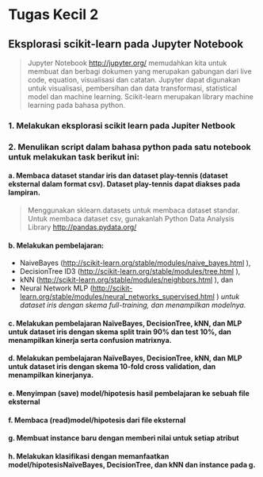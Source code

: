 # Tugas Kecil 2
## Eksplorasi scikit-learn pada Jupyter Notebook


> Jupyter Notebook http://jupyter.org/ memudahkan kita untuk membuat dan berbagi dokumen yang merupakan gabungan dari live code, equation, visualisasi dan catatan. Jupyter dapat digunakan untuk visualisasi,  pembersihan dan data transformasi, statistical model  dan machine learning. Scikit-learn merupakan library machine learning pada bahasa python.

 

### 1.       Melakukan eksplorasi scikit learn pada Jupiter Netbook

### 2.       Menulikan script dalam bahasa python pada satu notebook untuk melakukan task berikut ini:

#### a.       Membaca dataset standar iris dan dataset play-tennis (dataset eksternal dalam format csv).  Dataset play-tennis dapat diakses pada lampiran.
> Menggunakan sklearn.datasets untuk membaca dataset standar.
> Untuk membaca dataset csv, gunakanlah Python Data Analysis Library http://pandas.pydata.org/

#### b.      Melakukan pembelajaran:
* NaiveBayes (http://scikit-learn.org/stable/modules/naive_bayes.html ), 
* DecisionTree ID3 (http://scikit-learn.org/stable/modules/tree.html ), 
* kNN (http://scikit-learn.org/stable/modules/neighbors.html ), dan
* Neural Network MLP (http://scikit-learn.org/stable/modules/neural_networks_supervised.html )
*untuk dataset iris dengan skema full-training, dan menampilkan modelnya.*

#### c.       Melakukan pembelajaran NaïveBayes, DecisionTree, kNN, dan MLP untuk dataset iris dengan skema split train 90% dan test 10%, dan menampilkan kinerja serta confusion matrixnya.

#### d.      Melakukan pembelajaran NaïveBayes, DecisionTree, kNN, dan MLP untuk dataset iris dengan skema 10-fold cross validation, dan menampilkan kinerjanya.

#### e.      Menyimpan (save) model/hipotesis hasil pembelajaran ke sebuah file eksternal

#### f.        Membaca (read)model/hipotesis dari file eksternal

#### g.       Membuat instance baru dengan memberi nilai untuk setiap atribut

#### h.      Melakukan klasifikasi dengan memanfaatkan model/hipotesisNaïveBayes, DecisionTree, dan kNN dan instance pada g.
